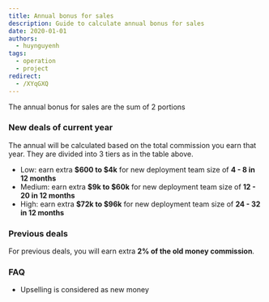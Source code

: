 ```yaml
---
title: Annual bonus for sales
description: Guide to calculate annual bonus for sales
date: 2020-01-01
authors:
  - huynguyenh
tags:
  - operation
  - project
redirect:
  - /XYqGXQ
---
```


The annual bonus for sales are the sum of 2 portions

### New deals of current year

The annual will be calculated based on the total commission you earn that year. They are divided into 3 tiers as in the table above.

- Low: earn extra **$600 to $4k** for new deployment team size of **4 - 8 in 12 months**
- Medium: earn extra **$9k to $60k** for new deployment team size of **12 - 20 in 12 months**
- High: earn extra **$72k to $96k** for new deployment team size of **24 - 32 in 12 months**

### Previous deals

For previous deals, you will earn extra **2% of the old money commission**.

### FAQ

- Upselling is considered as new money
